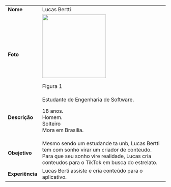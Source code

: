 

|     |                                                                                   |               
|:--- | --------------------------------------------------------------------------------- |
|**Nome**| Lucas Bertti |
|  **Foto**   | <img width="200px" src="https://thispersondoesnotexist.com/image"><p>Figura 1</p> 
|**Descrição** | Estudante de Engenharia de Software.<p> 18 anos. <br>Homem. <br>Solteiro <br>Mora em Brasilia.|
|**Obejetivo**| Mesmo sendo um estudande ta unb, Lucas Bertti tem com sonho virar um criador de conteudo. Para que seu sonho vire realidade, Lucas cria conteudos para o TikTok em busca do estrelato.|
  |**Experiência**|Lucas Berti assiste e cria conteúdo para o aplicativo.|
